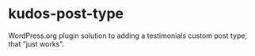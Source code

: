 # kudos-post-type
WordPress.org plugin solution to adding a testimonials custom post type, that "just works".
